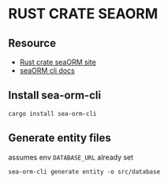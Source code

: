 # RUST CRATE SEAORM

## Resource

- [Rust crate seaORM site](https://www.sea-ql.org/SeaORM/)
- [seaORM cli docs](https://www.sea-ql.org/SeaORM/docs/generate-entity/sea-orm-cli/)

## Install sea-orm-cli

```console
cargo install sea-orm-cli
```
## Generate entity files

assumes env `DATABASE_URL` already set
```console
sea-orm-cli generate entity -o src/database
```

